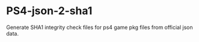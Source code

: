 # PS4-json-2-sha1
Generate SHA1 integrity check files for ps4 game pkg files from official json data.

